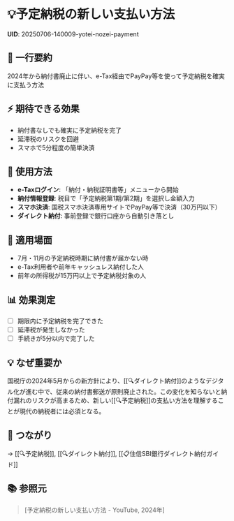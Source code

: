 # 💡予定納税の新しい支払い方法

**UID**: 20250706-140009-yotei-nozei-payment

## 📝 一行要約
2024年から納付書廃止に伴い、e-Tax経由でPayPay等を使って予定納税を確実に支払う方法

## ⚡ 期待できる効果
- 納付書なしでも確実に予定納税を完了
- 延滞税のリスクを回避
- スマホで5分程度の簡単決済

## 🎯 使用方法
- **e-Taxログイン**: 「納付・納税証明書等」メニューから開始
- **納付情報登録**: 税目で「予定納税第1期/第2期」を選択し金額入力
- **スマホ決済**: 国税スマホ決済専用サイトでPayPay等で決済（30万円以下）
- **ダイレクト納付**: 事前登録で銀行口座から自動引き落とし

## 📍 適用場面
- 7月・11月の予定納税時期に納付書が届かない時
- e-Tax利用者や前年キャッシュレス納付した人
- 前年の所得税が15万円以上で予定納税対象の人

## 📊 効果測定
- [ ] 期限内に予定納税を完了できた
- [ ] 延滞税が発生しなかった
- [ ] 手続きが5分以内で完了した

## 💡 なぜ重要か
国税庁の2024年5月からの新方針により、[[🔍ダイレクト納付]]のようなデジタル化が進む中で、従来の納付書郵送が原則廃止された。この変化を知らないと納付漏れのリスクが高まるため、新しい[[🔍予定納税]]の支払い方法を理解することが現代の納税者には必須となる。

## 🔗 つながり
→ [[🔍予定納税]], [[🔍ダイレクト納付]], [[📋住信SBI銀行ダイレクト納付ガイド]]

## 📚 参照元
> [予定納税の新しい支払い方法 - YouTube, 2024年]